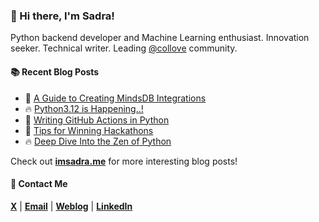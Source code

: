### :wave: Hi there, I'm Sadra!
Python backend developer and Machine Learning enthusiast. Innovation seeker. Technical writer. Leading [@collove](https://github.com/collove) community.

#### :books: Recent Blog Posts
<!-- BLOGPOSTS:START -->
 - 🚀 [A Guide to Creating MindsDB Integrations](https://imsadra.me/a-guide-to-creating-mindsdb-integrations)
 - 🔥 [Python3.12 is Happening..!](https://imsadra.me/python312-is-happening)
 - 💯 [Writing GitHub Actions in Python](https://imsadra.me/writing-github-actions-in-python)
 - 🚀 [Tips for Winning Hackathons](https://imsadra.me/tips-for-winning-hackathons)
 - 🔥 [Deep Dive Into the Zen of Python](https://imsadra.me/deep-dive-into-the-zen-of-python)<!-- BLOGPOSTS:END -->

Check out [__imsadra.me__](https://imsadra.me) for more interesting blog posts!

#### :call_me_hand: Contact Me
[__X__](https://x.com/lnxpylnxpy) | [__Email__](mailto:lnxpylnxpy@gmail.com) | [__Weblog__](https://imsadra.me) | [__LinkedIn__](https://www.linkedin.com/in/sadra-yahyapour/)
